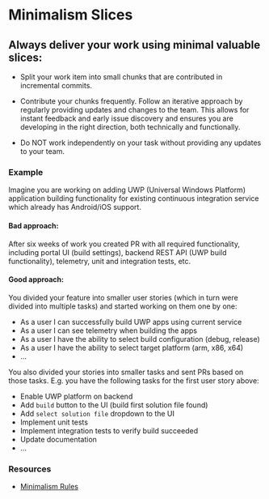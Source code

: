 # Minimalism Slices

## Always deliver your work using minimal valuable slices:

- Split your work item into small chunks that are contributed in incremental commits.

- Contribute your chunks frequently. Follow an iterative approach by regularly providing updates and changes to the team. This allows for instant feedback and early issue discovery and ensures you are developing in the right direction, both technically and functionally.

- Do NOT work independently on your task without providing any updates to your team.

### Example

Imagine you are working on adding UWP (Universal Windows Platform) application building functionality for existing continuous integration service which already has Android/iOS support.

#### Bad approach:

After six weeks of work you created PR with all required functionality, including portal UI (build settings), backend REST API (UWP build functionality), telemetry, unit and integration tests, etc.

#### Good approach:

You divided your feature into smaller user stories (which in turn were divided into multiple tasks) and started working on them one by one:

- As a user I can successfully build UWP apps using current service
- As a user I can see telemetry when building the apps
- As a user I have the ability to select build configuration (debug, release)
- As a user I have the ability to select target platform (arm, x86, x64)
- ...

You also divided your stories into smaller tasks and sent PRs based on those tasks.
E.g. you have the following tasks for the first user story above:

- Enable UWP platform on backend
- Add `build` button to the UI (build first solution file found)
- Add `select solution file` dropdown to the UI
- Implement unit tests
- Implement integration tests to verify build succeeded
- Update documentation
- ...

### Resources

- [Minimalism Rules](http://minifesto.org/)
